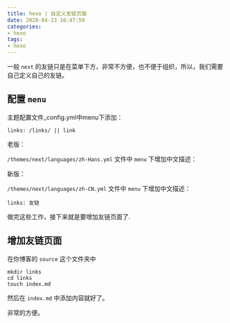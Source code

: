 ```yaml
---
title: hexo | 自定义友链页面
date: 2020-04-23 16:47:59
categories:
- hexo
tags:
- hexo
---
```

一般 `next` 的友链只是在菜单下方，非常不方便，也不便于组织，所以，我们需要自己定义自己的友链。

<!-- more -->

## 配置 `menu`

主题配置文件_config.yml中menu下添加：

	links: /links/ || link

老版：

`/themes/next/languages/zh-Hans.yml` 文件中 `menu` 下增加中文描述：

新版：

`/themes/next/languages/zh-CN.yml` 文件中 `menu` 下增加中文描述：

	links: 友链

做完这些工作，接下来就是要增加友链页面了.

## 增加友链页面

在你博客的 `source` 这个文件夹中

	mkdir links
	cd links
	touch index.md

然后在 `index.md` 中添加内容就好了。

非常的方便。